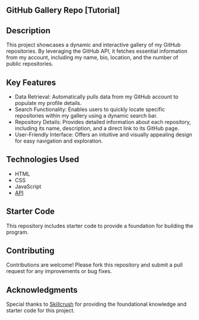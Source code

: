 ## GitHub Gallery Repo [Tutorial]

## Description 
This project showcases a dynamic and interactive gallery of my GitHub repositories. By leveraging the GitHub API, it fetches essential information from my account, including my name, bio, location, and the number of public repositories.

## Key Features
- Data Retrieval: Automatically pulls data from my GitHub account to populate my profile details.
- Search Functionality: Enables users to quickly locate specific repositories within my gallery using a dynamic search bar.
- Repository Details: Provides detailed information about each repository, including its name, description, and a direct link to its GitHub page.
- User-Friendly Interface: Offers an intuitive and visually appealing design for easy navigation and exploration.

## Technologies Used
- HTML
- CSS
- JavaScript
- [API](https://api.github.com)

## Starter Code
This repository includes starter code to provide a foundation for building the program.

## Contributing
Contributions are welcome! Please fork this repository and submit a pull request for any improvements or bug fixes.

## Acknowledgments
Special thanks to [Skillcrush](https://skillcrush.com) for providing the foundational knowledge and starter code for this project.